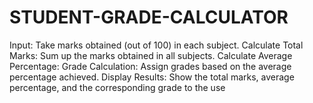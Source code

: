 # STUDENT-GRADE-CALCULATOR
Input: Take marks obtained (out of 100) in each subject. Calculate Total Marks: Sum up the marks obtained in all subjects. Calculate Average Percentage: Grade Calculation: Assign grades based on the average percentage achieved. Display Results: Show the total marks, average percentage, and the corresponding grade to the use
